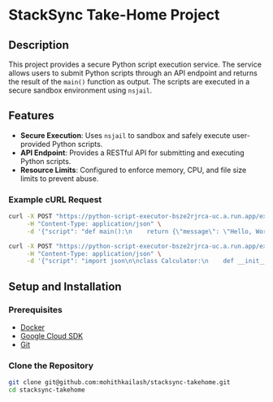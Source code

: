# StackSync Take-Home Project

## Description

This project provides a secure Python script execution service. The service allows users to submit Python scripts through an API endpoint and returns the result of the `main()` function as output. The scripts are executed in a secure sandbox environment using `nsjail`.

## Features

- **Secure Execution**: Uses `nsjail` to sandbox and safely execute user-provided Python scripts.
- **API Endpoint**: Provides a RESTful API for submitting and executing Python scripts.
- **Resource Limits**: Configured to enforce memory, CPU, and file size limits to prevent abuse.

### Example cURL Request



```bash
curl -X POST "https://python-script-executor-bsze2rjrca-uc.a.run.app/execute" \
     -H "Content-Type: application/json" \
     -d '{"script": "def main():\n    return {\"message\": \"Hello, World!\"}\n\nif __name__ == \"__main__\":\n    import json\n    print(json.dumps(main()))"}'
```

```bash
curl -X POST "https://python-script-executor-bsze2rjrca-uc.a.run.app/execute" \
     -H "Content-Type: application/json" \
     -d '{"script": "import json\n\nclass Calculator:\n    def __init__(self, a, b):\n        self.a = a\n        self.b = b\n\n    def add(self):\n        return self.a + self.b\n\n    def subtract(self):\n        return self.a - self.b\n\n    def multiply(self):\n        return self.a * self.b\n\n    def divide(self):\n        try:\n            return self.a / self.b\n        except ZeroDivisionError:\n            return \"Error: Division by zero\"\n\ndef main():\n    calc = Calculator(10, 5)\n    result = {\n        \"addition\": calc.add(),\n        \"subtraction\": calc.subtract(),\n        \"multiplication\": calc.multiply(),\n        \"division\": calc.divide()\n    }\n    return result\n\nif __name__ == \"__main__\":\n    print(json.dumps(main()))"}'

```

## Setup and Installation

### Prerequisites

- [Docker](https://docs.docker.com/get-docker/)
- [Google Cloud SDK](https://cloud.google.com/sdk/docs/install)
- [Git](https://git-scm.com/)

### Clone the Repository

```bash
git clone git@github.com:mohithkailash/stacksync-takehome.git
cd stacksync-takehome
```
